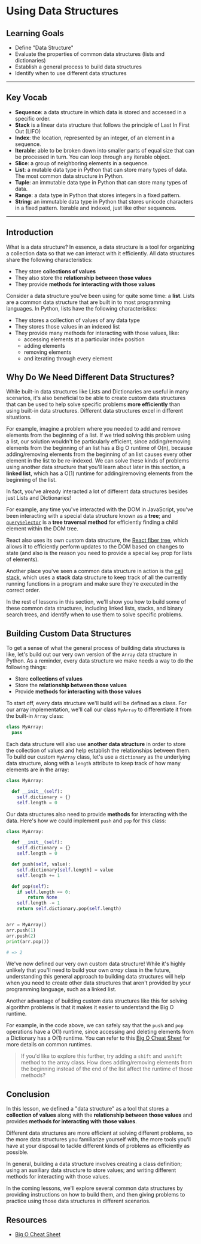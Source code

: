 # Using Data Structures

## Learning Goals

- Define "Data Structure"
- Evaluate the properties of common data structures (lists and dictionaries)
- Establish a general process to build data structures
- Identify when to use different data structures

***

## Key Vocab

- **Sequence**: a data structure in which data is stored and accessed in a
specific order.
- **Stack** is a linear data structure that follows the principle of Last In First Out (LIFO)
- **Index**: the location, represented by an integer, of an element in a
sequence.
- **Iterable**: able to be broken down into smaller parts of equal size that
can be processed in turn. You can loop through any iterable object.
- **Slice**: a group of neighboring elements in a sequence.
- **List**: a mutable data type in Python that can store many types of data.
The most common data structure in Python.
- **Tuple**: an immutable data type in Python that can store many types of
data.
- **Range**: a data type in Python that stores integers in a fixed pattern.
- **String**: an immutable data type in Python that stores unicode characters
in a fixed pattern. Iterable and indexed, just like other sequences.

***

## Introduction

What is a data structure? In essence, a data structure is a tool for organizing
a collection data so that we can interact with it efficiently. All data
structures share the following characteristics:

- They store **collections of values**
- They also store the **relationship between those values**
- They provide **methods for interacting with those values**

Consider a data structure you've been using for quite some time: a **list**.
Lists are a common data structure that are built in to most programming
languages. In Python, lists have the following characteristics:

- They stores a collection of values of any data type
- They stores those values in an indexed list
- They provide many methods for interacting with those values, like:
  - accessing elements at a particular index position
  - adding elements
  - removing elements
  - and iterating through every element

## Why Do We Need Different Data Structures?

While built-in data structures like Lists and Dictionaries are useful in many
scenarios, it's also beneficial to be able to create custom data structures that
can be used to help solve specific problems **more efficiently** than using
built-in data structures. Different data structures excel in different
situations.

For example, imagine a problem where you needed to add and remove elements from
the beginning of a list. If we tried solving this problem using a list, our
solution wouldn't be particularly efficient, since adding/removing elements from
the beginning of an list has a Big O runtime of O(n), because adding/removing
elements from the beginning of an list causes every other element in the list
to be re-indexed. We can solve these kinds of problems using another data
structure that you'll learn about later in this section, a **linked list**,
which has a O(1) runtime for adding/removing elements from the beginning of the
list.

In fact, you've already interacted a lot of different data structures besides
just Lists and Dictionaries!

For example, any time you've interacted with the DOM in JavaScript, you've been
interacting with a special data structure known as a **tree**; and
[`querySelector`][] is a **tree traversal method** for efficiently finding a
child element within the DOM tree.

[`queryselector`]: https://developer.mozilla.org/en-US/docs/Web/API/Document/querySelector

React also uses its own custom data structure, the [React fiber tree][fiber],
which allows it to efficiently perform updates to the DOM based on changes to
state (and also is the reason you need to provide a special `key` prop for lists
of elements).

[fiber]: https://github.com/acdlite/React-fiber-architecture#what-is-a-fiber

Another place you've seen a common data structure in action is the
[call stack][], which uses a **stack** data structure to keep track of all the
currently running functions in a program and make sure they're executed in the
correct order.

[call stack]: https://en.wikipedia.org/wiki/Call_stack

In the rest of lessons in this section, we'll show you how to build some of
these common data structures, including linked lists, stacks, and binary search
trees, and identify when to use them to solve specific problems.

## Building Custom Data Structures

To get a sense of what the general process of building data structures is like,
let's build out our very own version of the `Array` data structure in Python. As a
reminder, every data structure we make needs a way to do the following things:

- Store **collections of values**
- Store the **relationship between those values**
- Provide **methods for interacting with those values**

To start off, every data structure we'll build will be defined as a class. For
our array implementation, we'll call our class `MyArray` to differentiate it
from the built-in `Array` class:

```py
class MyArray:
  pass
```

Each data structure will also use **another data structure** in order to store
the collection of values and help establish the relationships between them. To
build our custom `MyArray` class, let's use a `dictionary` as the underlying data
structure, along with a `length` attribute to keep track of how many elements
are in the array:

```py
class MyArray:

  def __init__(self):
    self.dictionary = {}
    self.length = 0

```

Our data structures also need to provide **methods** for interacting with the
data. Here's how we could implement `push` and `pop` for this class:

```py
class MyArray:

  def __init__(self):
    self.dictionary = {}
    self.length = 0

  def push(self, value):
    self.dictionary[self.length] = value
    self.length += 1

  def pop(self):
    if self.length == 0:
        return None
    self.length -= 1
    return self.dictionary.pop(self.length)


arr = MyArray()
arr.push(1)
arr.push(2)
print(arr.pop())

# => 2
```

We've now defined our very own custom data structure! While it's highly unlikely
that you'll need to build your own _array_ class in the future, understanding
this general approach to building data structures will help when you need to
create other data structures that aren't provided by your programming language,
such as a linked list.

Another advantage of building custom data structures like this for solving
algorithm problems is that it makes it easier to understand the Big O runtime.

For example, in the code above, we can safely say that the `push` and `pop`
operations have a O(1) runtime, since accessing and deleting elements from a
Dictionary has a O(1) runtime. You can refer to this [Big O Cheat Sheet][cheatsheet]
for more details on common runtimes.

> If you'd like to explore this further, try adding a `shift` and `unshift`
> method to the array class. How does adding/removing elements from the
> beginning instead of the end of the list affect the runtime of those methods?

## Conclusion

In this lesson, we defined a "data structure" as a tool that stores a
**collection of values** along with the **relationship between those values**
and provides **methods for interacting with those values**.

Different data structures are more efficient at solving different problems, so
the more data structures you familiarize yourself with, the more tools you'll
have at your disposal to tackle different kinds of problems as efficiently as
possible.

In general, building a data structure involves creating a class definition;
using an auxiliary data structure to store values; and writing different methods
for interacting with those values.

In the coming lessons, we'll explore several common data structures by providing
instructions on how to build them, and then giving problems to practice using
those data structures in different scenarios.

## Resources

- [Big O Cheat Sheet][cheatsheet]

[cheatsheet]: https://www.bigocheatsheet.com/